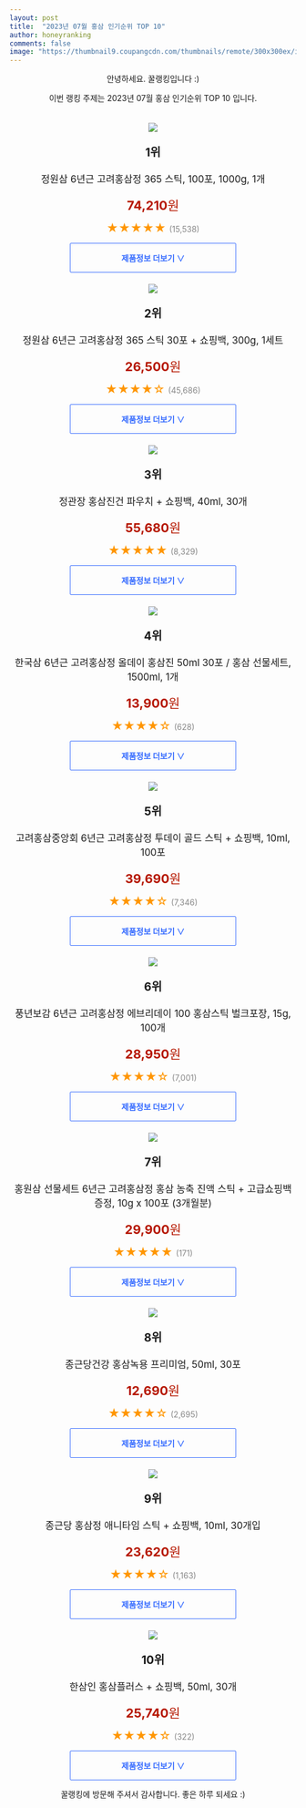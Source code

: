 ```yaml
---
layout: post
title:  "2023년 07월 홍삼 인기순위 TOP 10"
author: honeyranking
comments: false
image: "https://thumbnail9.coupangcdn.com/thumbnails/remote/300x300ex/image/retail/images/3671194973294070-a255d0f9-e278-4838-bffe-a6b342bc09a3.jpg"
---
```

<p style="text-align: center;">안녕하세요. 꿀랭킹입니다 :)</p>
<p style="text-align: center;">이번 랭킹 주제는 2023년 07월 홍삼 인기순위 TOP 10 입니다.</p><center><img src="https://thumbnail9.coupangcdn.com/thumbnails/remote/300x300ex/image/retail/images/3671194973294070-a255d0f9-e278-4838-bffe-a6b342bc09a3.jpg" style="margin-top:20px" /></center><p style="text-align: center; font-size: 20px"><b>1위</b></p><p style="text-align: center; font-size: 17px">정원삼 6년근 고려홍삼정 365 스틱, 100포, 1000g, 1개</p><p style="text-align: center;"><span style="color: #b61800; font-size: 22px;"><b>74,210</b>원</span></p><p style="text-align: center;"><span style="color: #ff9600; font-size: 20px;">★★★★★ </span><span style="color: #878787;">(15,538)</span></p><center><a href="https://link.coupang.com/a/3oq6J"><div style="font-size: 14px; display: inline-block; padding: 15px 90px; color: #346aff; border-radius: 2px; border: 1px solid #346aff; cursor: pointer;"><b>제품정보 더보기 &or;</b></div></a></center><center><img src="https://thumbnail6.coupangcdn.com/thumbnails/remote/300x300ex/image/retail/images/4023277054021226-8b183b8c-dccb-4eb0-a3f0-eb18baa6ab62.jpg" style="margin-top:20px" /></center><p style="text-align: center; font-size: 20px"><b>2위</b></p><p style="text-align: center; font-size: 17px">정원삼 6년근 고려홍삼정 365 스틱 30포 + 쇼핑백, 300g, 1세트</p><p style="text-align: center;"><span style="color: #b61800; font-size: 22px;"><b>26,500</b>원</span></p><p style="text-align: center;"><span style="color: #ff9600; font-size: 20px;">★★★★☆ </span><span style="color: #878787;">(45,686)</span></p><center><a href="https://link.coupang.com/a/3oq6K"><div style="font-size: 14px; display: inline-block; padding: 15px 90px; color: #346aff; border-radius: 2px; border: 1px solid #346aff; cursor: pointer;"><b>제품정보 더보기 &or;</b></div></a></center><center><img src="https://thumbnail10.coupangcdn.com/thumbnails/remote/300x300ex/image/retail/images/1915879798297547-30f0d4e3-7fa3-4887-ad8e-3c7ced2f0221.jpg" style="margin-top:20px" /></center><p style="text-align: center; font-size: 20px"><b>3위</b></p><p style="text-align: center; font-size: 17px">정관장 홍삼진건 파우치 + 쇼핑백, 40ml, 30개</p><p style="text-align: center;"><span style="color: #b61800; font-size: 22px;"><b>55,680</b>원</span></p><p style="text-align: center;"><span style="color: #ff9600; font-size: 20px;">★★★★★ </span><span style="color: #878787;">(8,329)</span></p><center><a href="https://www.coupang.com/vp/products/2128552088?itemId=3612757646&q=%ED%99%8D%EC%82%BC&sourceType=search&searchId=a9667212ea2b46398114978490b2bbf1"><div style="font-size: 14px; display: inline-block; padding: 15px 90px; color: #346aff; border-radius: 2px; border: 1px solid #346aff; cursor: pointer;"><b>제품정보 더보기 &or;</b></div></a></center><center><img src="https://thumbnail6.coupangcdn.com/thumbnails/remote/300x300ex/image/vendor_inventory/6e6d/c95046c465630d5415cdf2e9a92c977706ad4f558b60aecfb0660e5e954e.jpg" style="margin-top:20px" /></center><p style="text-align: center; font-size: 20px"><b>4위</b></p><p style="text-align: center; font-size: 17px">한국삼 6년근 고려홍삼정 올데이 홍삼진 50ml 30포 / 홍삼 선물세트, 1500ml, 1개</p><p style="text-align: center;"><span style="color: #b61800; font-size: 22px;"><b>13,900</b>원</span></p><p style="text-align: center;"><span style="color: #ff9600; font-size: 20px;">★★★★☆ </span><span style="color: #878787;">(628)</span></p><center><a href="https://www.coupang.com/vp/products/6612341223?itemId=14999483042&q=%ED%99%8D%EC%82%BC&sourceType=search&searchId=a9667212ea2b46398114978490b2bbf1"><div style="font-size: 14px; display: inline-block; padding: 15px 90px; color: #346aff; border-radius: 2px; border: 1px solid #346aff; cursor: pointer;"><b>제품정보 더보기 &or;</b></div></a></center><center><img src="https://thumbnail10.coupangcdn.com/thumbnails/remote/300x300ex/image/retail/images/8392670875267680-2a83d698-6abf-4ea1-9860-eaae3dbd24f8.jpg" style="margin-top:20px" /></center><p style="text-align: center; font-size: 20px"><b>5위</b></p><p style="text-align: center; font-size: 17px">고려홍삼중앙회 6년근 고려홍삼정 투데이 골드 스틱 + 쇼핑백, 10ml, 100포</p><p style="text-align: center;"><span style="color: #b61800; font-size: 22px;"><b>39,690</b>원</span></p><p style="text-align: center;"><span style="color: #ff9600; font-size: 20px;">★★★★☆ </span><span style="color: #878787;">(7,346)</span></p><center><a href="https://link.coupang.com/a/3oq6L"><div style="font-size: 14px; display: inline-block; padding: 15px 90px; color: #346aff; border-radius: 2px; border: 1px solid #346aff; cursor: pointer;"><b>제품정보 더보기 &or;</b></div></a></center><center><img src="https://thumbnail10.coupangcdn.com/thumbnails/remote/300x300ex/image/retail/images/1666342016496675-dd1a2273-43ec-44e9-af2b-1931371b16a9.jpg" style="margin-top:20px" /></center><p style="text-align: center; font-size: 20px"><b>6위</b></p><p style="text-align: center; font-size: 17px">풍년보감 6년근 고려홍삼정 에브리데이 100 홍삼스틱 벌크포장, 15g, 100개</p><p style="text-align: center;"><span style="color: #b61800; font-size: 22px;"><b>28,950</b>원</span></p><p style="text-align: center;"><span style="color: #ff9600; font-size: 20px;">★★★★☆ </span><span style="color: #878787;">(7,001)</span></p><center><a href="https://link.coupang.com/a/3oq6M"><div style="font-size: 14px; display: inline-block; padding: 15px 90px; color: #346aff; border-radius: 2px; border: 1px solid #346aff; cursor: pointer;"><b>제품정보 더보기 &or;</b></div></a></center><center><img src="https://thumbnail6.coupangcdn.com/thumbnails/remote/300x300ex/image/vendor_inventory/d6ac/64d09eb64a3d2c808476f0968def8b11a60f90e5b4ccceb135bce7e9bf4a.jpg" style="margin-top:20px" /></center><p style="text-align: center; font-size: 20px"><b>7위</b></p><p style="text-align: center; font-size: 17px">홍원삼 선물세트 6년근 고려홍삼정 홍삼 농축 진액 스틱 + 고급쇼핑백 증정, 10g x 100포 (3개월분)</p><p style="text-align: center;"><span style="color: #b61800; font-size: 22px;"><b>29,900</b>원</span></p><p style="text-align: center;"><span style="color: #ff9600; font-size: 20px;">★★★★★ </span><span style="color: #878787;">(171)</span></p><center><a href="https://link.coupang.com/a/3oq6N"><div style="font-size: 14px; display: inline-block; padding: 15px 90px; color: #346aff; border-radius: 2px; border: 1px solid #346aff; cursor: pointer;"><b>제품정보 더보기 &or;</b></div></a></center><center><img src="https://thumbnail6.coupangcdn.com/thumbnails/remote/300x300ex/image/retail/images/6659545491433269-678bf69a-0f3b-453f-86df-356128e54b47.jpg" style="margin-top:20px" /></center><p style="text-align: center; font-size: 20px"><b>8위</b></p><p style="text-align: center; font-size: 17px">종근당건강 홍삼녹용 프리미엄, 50ml, 30포</p><p style="text-align: center;"><span style="color: #b61800; font-size: 22px;"><b>12,690</b>원</span></p><p style="text-align: center;"><span style="color: #ff9600; font-size: 20px;">★★★★☆ </span><span style="color: #878787;">(2,695)</span></p><center><a href="https://link.coupang.com/a/3oq6O"><div style="font-size: 14px; display: inline-block; padding: 15px 90px; color: #346aff; border-radius: 2px; border: 1px solid #346aff; cursor: pointer;"><b>제품정보 더보기 &or;</b></div></a></center><center><img src="https://thumbnail9.coupangcdn.com/thumbnails/remote/300x300ex/image/retail/images/9105955071277300-c0935e46-f25c-4b23-992b-572f5bbbae0a.jpg" style="margin-top:20px" /></center><p style="text-align: center; font-size: 20px"><b>9위</b></p><p style="text-align: center; font-size: 17px">종근당 홍삼정 애니타임 스틱 + 쇼핑백, 10ml, 30개입</p><p style="text-align: center;"><span style="color: #b61800; font-size: 22px;"><b>23,620</b>원</span></p><p style="text-align: center;"><span style="color: #ff9600; font-size: 20px;">★★★★☆ </span><span style="color: #878787;">(1,163)</span></p><center><a href="https://link.coupang.com/a/3oq6P"><div style="font-size: 14px; display: inline-block; padding: 15px 90px; color: #346aff; border-radius: 2px; border: 1px solid #346aff; cursor: pointer;"><b>제품정보 더보기 &or;</b></div></a></center><center><img src="https://thumbnail8.coupangcdn.com/thumbnails/remote/300x300ex/image/retail/images/9607064818501533-b9f95fc3-e46c-485f-bc19-403242d360d6.jpg" style="margin-top:20px" /></center><p style="text-align: center; font-size: 20px"><b>10위</b></p><p style="text-align: center; font-size: 17px">한삼인 홍삼플러스 + 쇼핑백, 50ml, 30개</p><p style="text-align: center;"><span style="color: #b61800; font-size: 22px;"><b>25,740</b>원</span></p><p style="text-align: center;"><span style="color: #ff9600; font-size: 20px;">★★★★☆ </span><span style="color: #878787;">(322)</span></p><center><a href="https://link.coupang.com/a/3oq6R"><div style="font-size: 14px; display: inline-block; padding: 15px 90px; color: #346aff; border-radius: 2px; border: 1px solid #346aff; cursor: pointer;"><b>제품정보 더보기 &or;</b></div></a></center><p style="text-align: center;">꿀랭킹에 방문해 주셔서 감사합니다. 좋은 하루 되세요 :)</p>